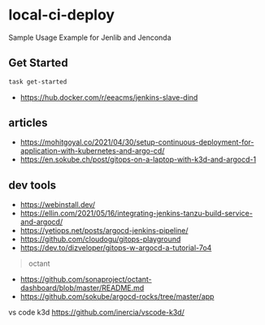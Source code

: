 # local-ci-deploy

Sample Usage Example for Jenlib and Jenconda

## Get Started

```bash
task get-started
```
- https://hub.docker.com/r/eeacms/jenkins-slave-dind

## articles

- https://mohitgoyal.co/2021/04/30/setup-continuous-deployment-for-application-with-kubernetes-and-argo-cd/
- https://en.sokube.ch/post/gitops-on-a-laptop-with-k3d-and-argocd-1

## dev tools

- https://webinstall.dev/
- https://ellin.com/2021/05/16/integrating-jenkins-tanzu-build-service-and-argocd/
- https://yetiops.net/posts/argocd-jenkins-pipeline/
- https://github.com/cloudogu/gitops-playground
- https://dev.to/dizveloper/gitops-w-argocd-a-tutorial-7o4

> octant

- https://github.com/sonaproject/octant-dashboard/blob/master/README.md
- https://github.com/sokube/argocd-rocks/tree/master/app

vs code k3d
https://github.com/inercia/vscode-k3d/
